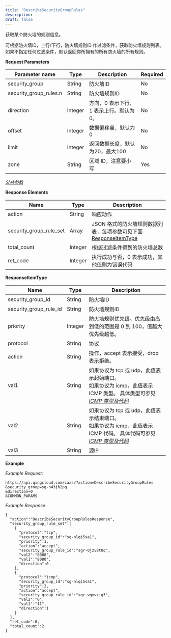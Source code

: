 ```yaml
---
title: "DescribeSecurityGroupRules"
description: 
draft: false
---
```




获取某个防火墙的规则信息。

可根据防火墙ID，上行/下行，防火墙规则ID 作过滤条件，获取防火墙规则列表。 如果不指定任何过滤条件，默认返回你所拥有的所有防火墙的所有规则。

**Request Parameters**

| Parameter name | Type | Description | Required |
| --- | --- | --- | --- |
| security_group | String | 防火墙ID | No |
| security_group_rules.n | String | 防火墙规则ID | No |
| direction | Integer | 方向，0 表示下行，1 表示上行。默认为 0。 | No |
| offset | Integer | 数据偏移量，默认为0 | No |
| limit | Integer | 返回数据长度，默认为20，最大100 | No |
| zone | String | 区域 ID，注意要小写 | Yes |

[_公共参数_](../../../parameters)

**Response Elements**

| Name | Type | Description |
| --- | --- | --- |
| action | String | 响应动作 |
| security_group_rule_set | Array | JSON 格式的防火墙规则数据列表，每项参数可见下面 [ResponseItemType](#responseitemtype) |
| total_count | Integer | 根据过滤条件得到的防火墙总数 |
| ret_code | Integer | 执行成功与否，0 表示成功，其他值则为错误代码 |

**ResponseItemType**

| Name | Type | Description |
| --- | --- | --- |
| security_group_id | String | 防火墙ID |
| security_group_rule_id | String | 防火墙规则ID |
| priority | Integer | 防火墙规则优先级。优先级由高到低的范围是 0 到 100，值越大优先级越低。 |
| protocol | String | 协议 |
| action | String | 操作，accept 表示接受，drop 表示拒绝。 |
| val1 | String | 如果协议为 tcp 或 udp，此值表示起始端口。<br/>如果协议为 icmp，此值表示 ICMP 类型。 具体类型可参见 [_ICMP 类型及代码_](../../common/security_group_rule_icmp_type.html#security-group-rule-icmp-type) |
| val2 | String | 如果协议为 tcp 或 udp，此值表示结束端口。<br/>如果协议为 icmp，此值表示 ICMP 代码。 具体代码可参见 [_ICMP 类型及代码_](../../common/security_group_rule_icmp_type.html#security-group-rule-icmp-type) |
| val3 | String | 源IP |

**Example**

_Example Request_:

```
https://api.qingcloud.com/iaas/?action=DescribeSecurityGroupRules
&security_group=sg-n43jh2pq
&direction=0
&COMMON_PARAMS
```

_Example Response_:

```
{
  "action":"DescribeSecurityGroupRulesResponse",
  "security_group_rule_set":[
    {
      "protocol":"tcp",
      "security_group_id":"sg-nlqi5sa1",
      "priority":1,
      "action":"accept",
      "security_group_rule_id":"sgr-0jzv8t0q",
      "val2":"8088",
      "val1":"8080",
      "direction":0
    },
    {
      "protocol":"icmp",
      "security_group_id":"sg-nlqi5sa1",
      "priority":2,
      "action":"accept",
      "security_group_rule_id":"sgr-vqxvzjg3",
      "val2":"0",
      "val1":"11",
      "direction":1
    }
  ],
  "ret_code":0,
  "total_count":2
}
```
